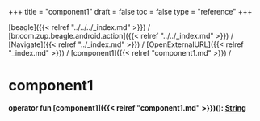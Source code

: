 +++
title = "component1"
draft = false
toc = false
type = "reference"
+++

[beagle]({{< relref "../../../_index.md" >}}) / [br.com.zup.beagle.android.action]({{< relref "../../_index.md" >}}) / [Navigate]({{< relref "../_index.md" >}}) / [OpenExternalURL]({{< relref "_index.md" >}}) / [component1]({{< relref "component1.md" >}}) / 



# component1  
  
<b><b>operator fun [component1]({{< relref "component1.md" >}})(): [String](https://kotlinlang.org/api/latest/jvm/stdlib/kotlin/-string/index.html)</b></b>  



